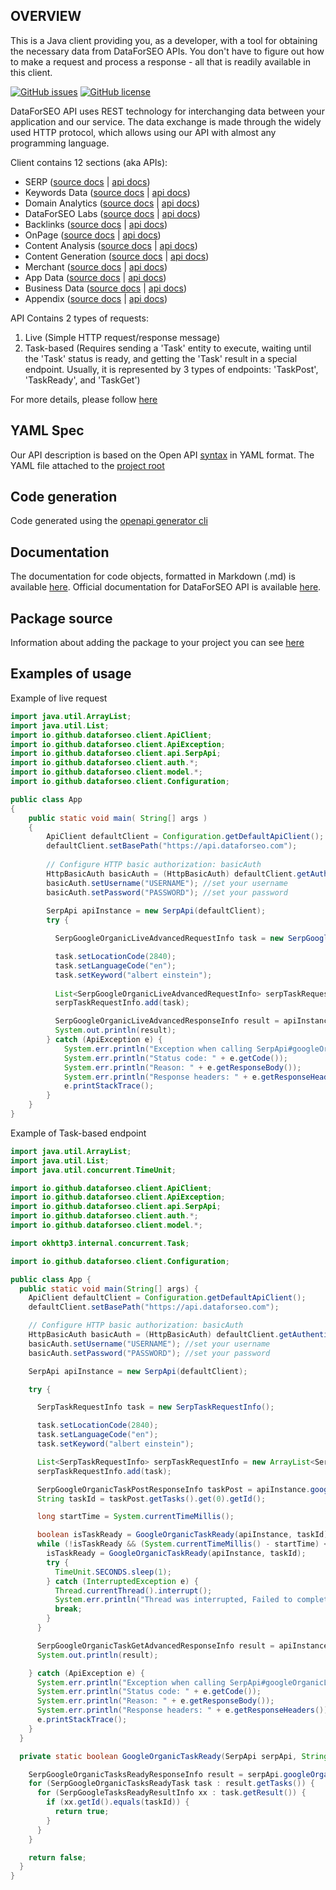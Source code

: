 ## OVERVIEW

This is a Java client providing you, as a developer, with a tool for obtaining the necessary data from DataForSEO APIs. You don't have to figure out how to make a request and process a response - all that is readily available in this client.

[![GitHub issues](https://img.shields.io/github/issues/dataforseo/JavaClient.svg)](https://github.com/dataforseo/JavaClient/issues)
[![GitHub license](https://img.shields.io/github/license/dataforseo/JavaClient.svg)](https://github.com/dataforseo/JavaClient)

DataForSEO API uses REST technology for interchanging data between your application and our service. The data exchange is made through the widely used HTTP protocol, which allows using our API with almost any programming language.

Client contains 12 sections (aka APIs):

- SERP ([source docs](./docs/SerpApi.md) | [api docs](https://docs.dataforseo.com/v3/serp/overview/?bash))
- Keywords Data ([source docs](./docs/KeywordsDataApi.md) | [api docs](https://docs.dataforseo.com/v3/keywords_data/overview/?bash))
- Domain Analytics ([source docs](./docs/DomainAnalyticsApi.md) | [api docs](https://docs.dataforseo.com/v3/domain_analytics/overview/?bash))
- DataForSEO Labs ([source docs](./docs/DataforseoLabsApi.md) | [api docs](https://docs.dataforseo.com/v3/dataforseo_labs/overview/?bash))
- Backlinks ([source docs](./docs/BacklinksApi.md) | [api docs](https://docs.dataforseo.com/v3/backlinks/overview/?bash))
- OnPage ([source docs](./docs/OnPageApi.md) | [api docs](https://docs.dataforseo.com/v3/on_page/overview/?bash))
- Content Analysis ([source docs](./docs/ContentAnalysisApi.md) | [api docs](https://docs.dataforseo.com/v3/content_analysis/overview/?bash))
- Content Generation ([source docs](./docs/ContentGenerationApi.md) | [api docs](https://docs.dataforseo.com/v3/content_generation/overview/?bash))
- Merchant ([source docs](./docs/MerchantApi.md) | [api docs](https://docs.dataforseo.com/v3/merchant/overview/?bash))
- App Data ([source docs](./docs/AppDataApi.md) | [api docs](https://docs.dataforseo.com/v3/app_data/overview/?bash))
- Business Data ([source docs](./docs/BusinessDataApi.md) | [api docs](https://docs.dataforseo.com/v3/business_data/overview/?bash))
- Appendix ([source docs](./docs/AppendixApi.md) | [api docs](https://docs.dataforseo.com/v3/appendix/user_data/?bash))

API Contains 2 types of requests:
1) Live (Simple HTTP request/response message)
2) Task-based (Requires sending a 'Task' entity to execute, waiting until the 'Task' status is ready, and getting the 'Task' result in a special endpoint. Usually, it is represented by 3 types of endpoints: 'TaskPost', 'TaskReady', and 'TaskGet')

For more details, please follow [here](https://docs.dataforseo.com/v3/?bash)

## YAML Spec

Our API description is based on the Open API [syntax](https://spec.openapis.org/oas/v3.1.0) in YAML format. The YAML file attached to the [project root](./openapi_specification.yaml)

## Code generation

Code generated using the [openapi generator cli](https://openapi-generator.tech/docs/installation/)

## Documentation
The documentation for code objects, formatted in Markdown (.md) is available [here](./docs/). 
Official documentation for DataForSEO API is available [here](https://docs.dataforseo.com/v3/?bash).

## Package source
Information about adding the package to your project you can see [here](https://central.sonatype.com/artifact/io.github.dataforseo/dataforseo-client)

## Examples of usage

Example of live request
```java
import java.util.ArrayList;
import java.util.List;
import io.github.dataforseo.client.ApiClient;
import io.github.dataforseo.client.ApiException;
import io.github.dataforseo.client.api.SerpApi;
import io.github.dataforseo.client.auth.*;
import io.github.dataforseo.client.model.*;
import io.github.dataforseo.client.Configuration;

public class App 
{
    public static void main( String[] args )
    {
        ApiClient defaultClient = Configuration.getDefaultApiClient();
        defaultClient.setBasePath("https://api.dataforseo.com");
        
        // Configure HTTP basic authorization: basicAuth
        HttpBasicAuth basicAuth = (HttpBasicAuth) defaultClient.getAuthentication("basicAuth");
        basicAuth.setUsername("USERNAME"); //set your username
        basicAuth.setPassword("PASSWORD"); //set your password
    
        SerpApi apiInstance = new SerpApi(defaultClient);
        try {

          SerpGoogleOrganicLiveAdvancedRequestInfo task = new SerpGoogleOrganicLiveAdvancedRequestInfo();

          task.setLocationCode(2840);
          task.setLanguageCode("en");
          task.setKeyword("albert einstein");
    
          List<SerpGoogleOrganicLiveAdvancedRequestInfo> serpTaskRequestInfo = new ArrayList<SerpGoogleOrganicLiveAdvancedRequestInfo>();
          serpTaskRequestInfo.add(task);

          SerpGoogleOrganicLiveAdvancedResponseInfo result = apiInstance.googleOrganicLiveAdvanced(serpTaskRequestInfo);
          System.out.println(result);
        } catch (ApiException e) {
            System.err.println("Exception when calling SerpApi#googleOrganicTaskGetAdvanced");
            System.err.println("Status code: " + e.getCode());
            System.err.println("Reason: " + e.getResponseBody());
            System.err.println("Response headers: " + e.getResponseHeaders());
            e.printStackTrace();
        }
    }
}

```

Example of Task-based endpoint
```java
import java.util.ArrayList;
import java.util.List;
import java.util.concurrent.TimeUnit;

import io.github.dataforseo.client.ApiClient;
import io.github.dataforseo.client.ApiException;
import io.github.dataforseo.client.api.SerpApi;
import io.github.dataforseo.client.auth.*;
import io.github.dataforseo.client.model.*;

import okhttp3.internal.concurrent.Task;

import io.github.dataforseo.client.Configuration;

public class App {
  public static void main(String[] args) {
    ApiClient defaultClient = Configuration.getDefaultApiClient();
    defaultClient.setBasePath("https://api.dataforseo.com");

    // Configure HTTP basic authorization: basicAuth
    HttpBasicAuth basicAuth = (HttpBasicAuth) defaultClient.getAuthentication("basicAuth");
    basicAuth.setUsername("USERNAME"); //set your username
    basicAuth.setPassword("PASSWORD"); //set your password

    SerpApi apiInstance = new SerpApi(defaultClient);

    try {

      SerpTaskRequestInfo task = new SerpTaskRequestInfo();

      task.setLocationCode(2840);
      task.setLanguageCode("en");
      task.setKeyword("albert einstein");

      List<SerpTaskRequestInfo> serpTaskRequestInfo = new ArrayList<SerpTaskRequestInfo>();
      serpTaskRequestInfo.add(task);

      SerpGoogleOrganicTaskPostResponseInfo taskPost = apiInstance.googleOrganicTaskPost(serpTaskRequestInfo);
      String taskId = taskPost.getTasks().get(0).getId();

      long startTime = System.currentTimeMillis();

      boolean isTaskReady = GoogleOrganicTaskReady(apiInstance, taskId);
      while (!isTaskReady && (System.currentTimeMillis() - startTime) < 60000) {
        isTaskReady = GoogleOrganicTaskReady(apiInstance, taskId);
        try {
          TimeUnit.SECONDS.sleep(1);
        } catch (InterruptedException e) {
          Thread.currentThread().interrupt();
          System.err.println("Thread was interrupted, Failed to complete operation");
          break;
        }
      }

      SerpGoogleOrganicTaskGetAdvancedResponseInfo result = apiInstance.googleOrganicTaskGetAdvanced(taskId);
      System.out.println(result);

    } catch (ApiException e) {
      System.err.println("Exception when calling SerpApi#googleOrganicLiveAdvanced");
      System.err.println("Status code: " + e.getCode());
      System.err.println("Reason: " + e.getResponseBody());
      System.err.println("Response headers: " + e.getResponseHeaders());
      e.printStackTrace();
    }
  }

  private static boolean GoogleOrganicTaskReady(SerpApi serpApi, String taskId) throws ApiException {

    SerpGoogleOrganicTasksReadyResponseInfo result = serpApi.googleOrganicTasksReady();
    for (SerpGoogleOrganicTasksReadyTask task : result.getTasks()) {
      for (SerpGoogleTasksReadyResultInfo xx : task.getResult()) {
        if (xx.getId().equals(taskId)) {
          return true;
        }
      }
    }

    return false;
  }
}
```
